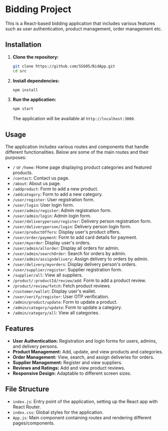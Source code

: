 # Bidding Project

This is a React-based bidding application that includes various features such as user authentication, product management, order management etc.

## Installation

1. **Clone the repository:**
    ```bash
    git clone https://github.com/SSG05/BidApp.git
    cd src
    ```

2. **Install dependencies:**
    ```bash
    npm install
    ```

3. **Run the application:**
    ```bash
    npm start
    ```

    The application will be available at `http://localhost:3000`.

## Usage

The application includes various routes and components that handle different functionalities. Below are some of the main routes and their purposes:

- `/` or `/home`: Home page displaying product categories and featured products.
- `/contact`: Contact us page.
- `/about`: About us page.
- `/addproduct`: Form to add a new product.
- `/addcategory`: Form to add a new category.
- `/user/register`: User registration form.
- `/user/login`: User login form.
- `/user/admin/register`: Admin registration form.
- `/user/admin/login`: Admin login form.
- `/user/deliveryperson/register`: Delivery person registration form.
- `/user/deliveryperson/login`: Delivery person login form.
- `/user/productOffers`: Display user's product offers.
- `/user/order/payment`: Form to add card details for payment.
- `/user/myorder`: Display user's orders.
- `/user/admin/allorder`: Display all orders for admin.
- `/user/admin/searchOrder`: Search for orders by admin.
- `/user/admin/assigndelivery`: Assign delivery to orders by admin.
- `/user/delivery/myorders`: Display delivery person's orders.
- `/user/supplier/register`: Supplier registration form.
- `/supplier/all`: View all suppliers.
- `/product/:productId/review/add`: Form to add a product review.
- `/product/review/fetch`: Fetch product reviews.
- `/customer/wallet`: Display user's wallet.
- `/user/verify/register`: User OTP verification.
- `/admin/product/update`: Form to update a product.
- `/admin/category/update`: Form to update a category.
- `/admin/category/all`: View all categories.

## Features

- **User Authentication:** Registration and login forms for users, admins, and delivery persons.
- **Product Management:** Add, update, and view products and categories.
- **Order Management:** View, search, and assign deliveries for orders.
- **Supplier Management:** Register and view suppliers.
- **Reviews and Ratings:** Add and view product reviews.
- **Responsive Design:** Adaptable to different screen sizes.

## File Structure

- `index.js`: Entry point of the application, setting up the React app with React Router.
- `index.css`: Global styles for the application.
- `App.js`: Main component containing routes and rendering different pages/components.


